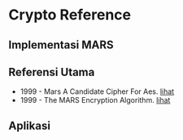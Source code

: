 # Crypto Reference

## Implementasi MARS

## Referensi Utama

* 1999 - Mars A Candidate Cipher For Aes. [lihat](1999.burwick_coppersmith_davignon_gennaro_halevi_jutla_matyas_oconnor_peyravian_safford_zunic.pdf)
* 1999 - The MARS Encryption Algorithm. [lihat](1999.burwick_coppersmith_davignon_gennaro_halevi_jutla_matyas_oconnor_peyravian_safford_zunic-2.pdf)

## Aplikasi
